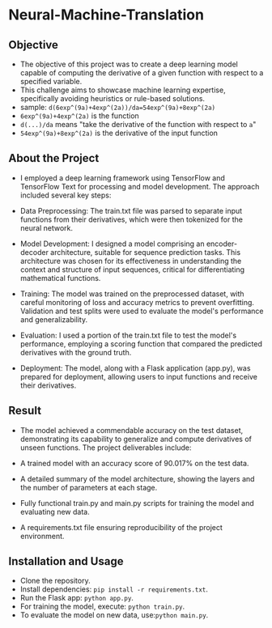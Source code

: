 # Neural-Machine-Translation

## Objective
- The objective of this project was to create a deep learning model capable of computing the derivative of a given function with respect to a specified variable.
- This challenge aims to showcase machine learning expertise, specifically avoiding heuristics or rule-based solutions.
-  sample: `d(6exp^(9a)+4exp^(2a))/da=54exp^(9a)+8exp^(2a)`
- `6exp^(9a)+4exp^(2a)` is the function
- `d(...)/da` means "take the derivative of the function with respect to `a`"
- `54exp^(9a)+8exp^(2a)` is the derivative of the input function

## About the Project
- I employed a deep learning framework using TensorFlow and TensorFlow Text for processing and model development. The approach included several key steps:

- Data Preprocessing: The train.txt file was parsed to separate input functions from their derivatives, which were then tokenized for the neural network.

 - Model Development: I designed a model comprising an encoder-decoder architecture, suitable for sequence prediction tasks. This architecture was chosen for its effectiveness in understanding the context and structure of input sequences, critical for differentiating mathematical functions.

- Training: The model was trained on the preprocessed dataset, with careful monitoring of loss and accuracy metrics to prevent overfitting. Validation and test splits were used to evaluate the model's performance and generalizability.

- Evaluation: I used a portion of the train.txt file to test the model's performance, employing a scoring function that compared the predicted derivatives with the ground truth.

- Deployment: The model, along with a Flask application (app.py), was prepared for deployment, allowing users to input functions and receive their derivatives.


## Result
- The model achieved a commendable accuracy on the test dataset, demonstrating its capability to generalize and compute derivatives of unseen functions. The project deliverables include:

- A trained model with an accuracy score of 90.017% on the test data.
- A detailed summary of the model architecture, showing the layers and the number of parameters at each stage.
- Fully functional train.py and main.py scripts for training the model and evaluating new data.
- A requirements.txt file ensuring reproducibility of the project environment.

## Installation and Usage
- Clone the repository.
- Install dependencies: `pip install -r requirements.txt`.
- Run the Flask app: `python app.py`.
- For training the model, execute: `python train.py`.
- To evaluate the model on new data, use:`python main.py`.

